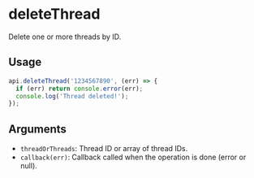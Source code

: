 # deleteThread

Delete one or more threads by ID.

## Usage
```js
api.deleteThread('1234567890', (err) => {
  if (err) return console.error(err);
  console.log('Thread deleted!');
});
```

## Arguments
- `threadOrThreads`: Thread ID or array of thread IDs.
- `callback(err)`: Callback called when the operation is done (error or null).
